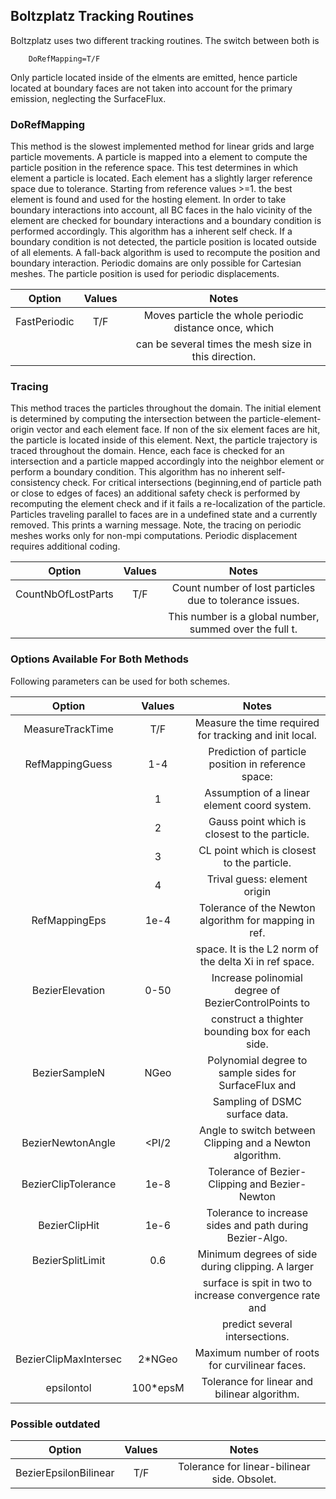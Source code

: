 ## Boltzplatz Tracking Routines

Boltzplatz uses two different tracking routines. The switch between both is

		DoRefMapping=T/F

Only particle located inside of the elments are emitted, hence particle located at boundary faces are not taken 
into account for the primary emission, neglecting the SurfaceFlux.

### DoRefMapping

This method is the slowest implemented method for linear grids and large particle movements. A particle is mapped into 
a element to compute the particle position
in the reference space. This test determines in which element a particle is located. Each element has a slightly larger
reference space due to tolerance. Starting from reference values >=1. the best element is found and used for the 
hosting element. In order to take boundary interactions into account, all BC faces in the halo vicinity of the element
are checked for boundary interactions and a boundary condition is performed accordingly. This algorithm has a 
inherent self check. If a boundary condition is not detected, the particle position is located outside of all elements.
A fall-back algorithm is used to recompute the position and boundary interaction. Periodic domains are only possible
for Cartesian meshes. The particle position is used for periodic displacements.

| Option                 | Values     |  Notes                                                  |
|:----------------------:|:----------:|:-------------------------------------------------------:|
| FastPeriodic           | T/F        | Moves particle the whole periodic distance once, which  |
|                        |            | can be several times the mesh size in this direction.   |


### Tracing

This method traces the particles throughout the domain. The initial element is determined by computing the intersection
between the particle-element-origin vector and each element face. If non of the six element faces are hit, the particle is 
located inside of this element. Next, the particle trajectory is traced throughout the domain. Hence, each face is checked
for an intersection and a particle mapped accordingly into the neighbor element or perform a boundary condition. This 
algorithm has no inherent self-consistency check. For critical intersections (beginning,end of particle path or close to 
edges of faces) an additional safety check is performed by recomputing the element check and if it fails a re-localization of 
the particle. Particles traveling parallel to faces are in a undefined state and a currently removed. This prints a warning
message. Note, the tracing on periodic meshes works only for non-mpi computations. Periodic displacement requires 
additional coding.


| Option                 | Values     |  Notes                                                  |
|:----------------------:|:----------:|:-------------------------------------------------------:|
| CountNbOfLostParts     | T/F        | Count number of lost particles due to tolerance issues. |
|                        |            | This number is a global number, summed over the full t. |



### Options Available For Both Methods

Following parameters can be used for both schemes.

| Option                 | Values     |  Notes                                                  | 
|:----------------------:|:----------:|:-------------------------------------------------------:|
| MeasureTrackTime       | T/F        | Measure the time required for tracking and init local.  |
| RefMappingGuess        | 1-4        | Prediction of particle position in reference space:     |
|                        | 1          | Assumption of a linear element coord system.            |
|                        | 2          | Gauss point which is closest to the particle.           |
|                        | 3          | CL point which is closest to the particle.              |
|                        | 4          | Trival guess: element origin                            |
| RefMappingEps          | 1e-4       | Tolerance of the Newton algorithm for mapping in ref.   |
|                        |            | space. It is the L2 norm of the delta Xi in ref space.  |
| BezierElevation        | 0-50       | Increase polinomial degree of BezierControlPoints to    |
|                        |            | construct a thighter bounding box for each side.        |
| BezierSampleN          | NGeo       | Polynomial degree to sample sides for SurfaceFlux and   |
|                        |            | Sampling of DSMC surface data.                          |
| BezierNewtonAngle      | <PI/2      | Angle to switch between Clipping and a Newton algorithm.|
| BezierClipTolerance    | 1e-8       | Tolerance of Bezier-Clipping and Bezier-Newton          |
| BezierClipHit          | 1e-6       | Tolerance to increase sides and path during Bezier-Algo.|
| BezierSplitLimit       | 0.6        | Minimum degrees of side during clipping. A larger       |
|                        |            | surface is spit in two to increase convergence rate and |
|                        |            | predict several intersections.                          |
| BezierClipMaxIntersec  | 2*NGeo     | Maximum number of roots for curvilinear faces.          |
| epsilontol             | 100*epsM   | Tolerance for linear and bilinear algorithm.            |

### Possible outdated

| Option                 | Values     |  Notes                                                  | 
|:----------------------:|:----------:|:-------------------------------------------------------:|
| BezierEpsilonBilinear  | T/F        | Tolerance for linear-bilinear side. Obsolet.            |
